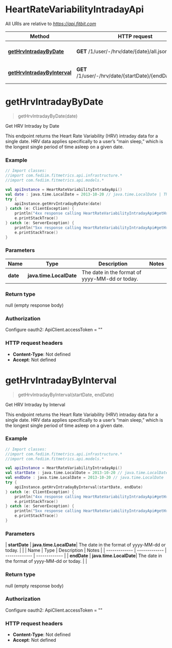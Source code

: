 # HeartRateVariabilityIntradayApi

All URIs are relative to *https://api.fitbit.com*

| Method | HTTP request | Description |
| ------------- | ------------- | ------------- |
| [**getHrvIntradayByDate**](HeartRateVariabilityIntradayApi.md#getHrvIntradayByDate) | **GET** /1/user/-/hrv/date/{date}/all.json | Get HRV Intraday by Date |
| [**getHrvIntradayByInterval**](HeartRateVariabilityIntradayApi.md#getHrvIntradayByInterval) | **GET** /1/user/-/hrv/date/{startDate}/{endDate}/all.json | Get HRV Intraday by Interval |


<a id="getHrvIntradayByDate"></a>
# **getHrvIntradayByDate**
> getHrvIntradayByDate(date)

Get HRV Intraday by Date

This endpoint returns the Heart Rate Variability (HRV) intraday data for a single date. HRV data applies specifically to a user’s “main sleep,” which is the longest single period of time asleep on a given date.

### Example
```kotlin
// Import classes:
//import com.fediim.fitmetrics.api.infrastructure.*
//import com.fediim.fitmetrics.api.models.*

val apiInstance = HeartRateVariabilityIntradayApi()
val date : java.time.LocalDate = 2013-10-20 // java.time.LocalDate | The date in the format of yyyy-MM-dd or today.
try {
    apiInstance.getHrvIntradayByDate(date)
} catch (e: ClientException) {
    println("4xx response calling HeartRateVariabilityIntradayApi#getHrvIntradayByDate")
    e.printStackTrace()
} catch (e: ServerException) {
    println("5xx response calling HeartRateVariabilityIntradayApi#getHrvIntradayByDate")
    e.printStackTrace()
}
```

### Parameters
| Name | Type | Description  | Notes |
| ------------- | ------------- | ------------- | ------------- |
| **date** | **java.time.LocalDate**| The date in the format of yyyy-MM-dd or today. | |

### Return type

null (empty response body)

### Authorization


Configure oauth2:
    ApiClient.accessToken = ""

### HTTP request headers

 - **Content-Type**: Not defined
 - **Accept**: Not defined

<a id="getHrvIntradayByInterval"></a>
# **getHrvIntradayByInterval**
> getHrvIntradayByInterval(startDate, endDate)

Get HRV Intraday by Interval

This endpoint returns the Heart Rate Variability (HRV) intraday data for a single date. HRV data applies specifically to a user’s “main sleep,” which is the longest single period of time asleep on a given date.

### Example
```kotlin
// Import classes:
//import com.fediim.fitmetrics.api.infrastructure.*
//import com.fediim.fitmetrics.api.models.*

val apiInstance = HeartRateVariabilityIntradayApi()
val startDate : java.time.LocalDate = 2013-10-20 // java.time.LocalDate | The date in the format of yyyy-MM-dd or today.
val endDate : java.time.LocalDate = 2013-10-20 // java.time.LocalDate | The date in the format of yyyy-MM-dd or today.
try {
    apiInstance.getHrvIntradayByInterval(startDate, endDate)
} catch (e: ClientException) {
    println("4xx response calling HeartRateVariabilityIntradayApi#getHrvIntradayByInterval")
    e.printStackTrace()
} catch (e: ServerException) {
    println("5xx response calling HeartRateVariabilityIntradayApi#getHrvIntradayByInterval")
    e.printStackTrace()
}
```

### Parameters
| **startDate** | **java.time.LocalDate**| The date in the format of yyyy-MM-dd or today. | |
| Name | Type | Description  | Notes |
| ------------- | ------------- | ------------- | ------------- |
| **endDate** | **java.time.LocalDate**| The date in the format of yyyy-MM-dd or today. | |

### Return type

null (empty response body)

### Authorization


Configure oauth2:
    ApiClient.accessToken = ""

### HTTP request headers

 - **Content-Type**: Not defined
 - **Accept**: Not defined

